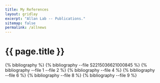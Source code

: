 ```yaml
---
title: My References
layout: gridlay
excerpt: "Allan Lab -- Publications."
sitemap: false
permalink: /allnews
---
```


{{ page.title }}
================

{% bibliography %}
{% bibliography --file S2215036621000845 %}
{% bibliography --file 1 --file 2 %}
{% bibliography --file 4 %}
{% bibliography --file 6 %}
{% bibliography --file 8 %}
{% bibliography --file 9 %}
